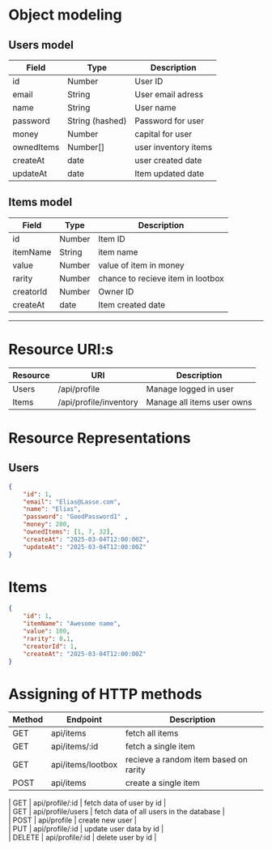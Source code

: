 # Object modeling
## Users model
| Field | Type | Description |
| ----------- | ----------- | ----------- |
| id | Number | User ID |
| email | String | User email adress |
| name | String | User name |
| password | String (hashed) | Password for user |
| money | Number | capital for user |
| ownedItems | Number[] | user inventory items |
| createAt | date | user created date |
| updateAt | date | Item updated date |

## Items model
| Field | Type | Description |
| ----------- | ----------- | ----------- |
| id | Number | Item ID |
| itemName | String | item name |
| value | Number | value of item in money |
| rarity | Number | chance to recieve item in lootbox |
| creatorId | Number | Owner ID |
| createAt | date | Item created date |


---
# Resource URI:s
| Resource | URI | Description |
| ----------- | ----------- | ----------- |
| Users | /api/profile | Manage logged in user |
| Items | /api/profile/inventory | Manage all items user owns |



# Resource Representations
## Users
```json
{
    "id": 1, 
    "email": "Elias@Lasse.com",
    "name": "Elias",
    "password": "GoodPassword1" ,
    "money": 200,
    "ownedItems": [1, 7, 32],
    "createAt": "2025-03-04T12:00:00Z",
    "updateAt": "2025-03-04T12:00:00Z"
}
```
# Items
```json
{
    "id": 1, 
    "itemName": "Awesome name",
    "value": 100,
    "rarity": 0.1, 
    "creatorId": 1,
    "createAt": "2025-03-04T12:00:00Z"
}
```
# Assigning of HTTP methods

| Method | Endpoint |Description|
| ----------- | ----------- | ----------- |
| GET | api/items | fetch all items | 
| GET | api/items/:id | fetch a single item |  
| GET | api/items/lootbox | recieve a random item based on rarity |  
| POST | api/items | create a single item |


| GET | api/profile/:id | fetch data of user by id |  
| GET | api/profile/users    | fetch data of all users in the database |  
| POST | api/profile | create new user |  
| PUT | api/profile/:id | update user data by id |  
| DELETE | api/profile/:id | delete user by id |  





